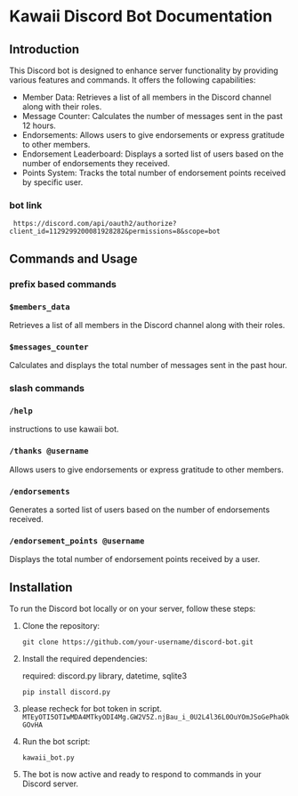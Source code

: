 Kawaii Discord Bot Documentation
=========================

Introduction
------------

This Discord bot is designed to enhance server functionality by providing various features and commands. It offers the following capabilities:

-   Member Data: Retrieves a list of all members in the Discord channel along with their roles.
-   Message Counter: Calculates the number of messages sent in the past 12 hours.
-   Endorsements: Allows users to give endorsements or express gratitude to other members.
-   Endorsement Leaderboard: Displays a sorted list of users based on the number of endorsements they received.
-   Points System: Tracks the total number of endorsement points received by specific user.

### bot link
``` https://discord.com/api/oauth2/authorize?client_id=1129299200081928282&permissions=8&scope=bot```

Commands and Usage
------------------
### prefix based commands
### `$members_data`

Retrieves a list of all members in the Discord channel along with their roles.

### `$messages_counter`

Calculates and displays the total number of messages sent in the past hour.

### slash commands

### `/help`

instructions to use kawaii bot.

### `/thanks @username`

Allows users to give endorsements or express gratitude to other members.

### `/endorsements`

Generates a sorted list of users based on the number of endorsements received.


### `/endorsement_points @username`

Displays the total number of endorsement points received by a user.

Installation
------------

To run the Discord bot locally or on your server, follow these steps:

1.  Clone the repository:

    `git clone https://github.com/your-username/discord-bot.git`

2.  Install the required dependencies:

    required: discord.py library, datetime, sqlite3

    `pip install discord.py`

3.  please recheck for bot token in script. ```MTEyOTI5OTIwMDA4MTkyODI4Mg.GW2V5Z.njBau_i_0U2L4l36L0OuYOmJSoGePhaOkGOvHA```

4. Run the bot script:

    `kawaii_bot.py`

5. The bot is now active and ready to respond to commands in your Discord server.

